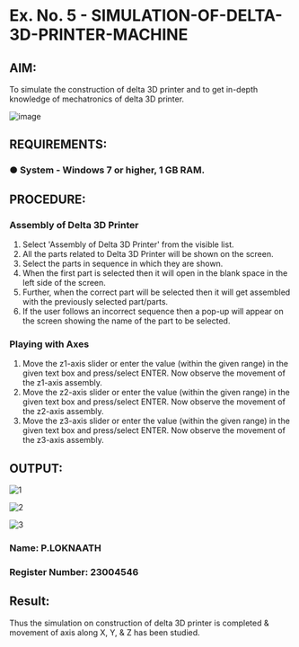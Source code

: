 # Ex. No. 5 - SIMULATION-OF-DELTA-3D-PRINTER-MACHINE

## AIM:
To simulate the construction of delta 3D printer and to get in-depth knowledge of mechatronics of delta 3D printer.

![image](https://github.com/Sellakumar1987/Ex.-No.-5---SIMULATION-OF-DELTA-3D-PRINTER-MACHINE/assets/113594316/c784471e-098f-456d-9c1b-e9f0ce56cc9b)

## REQUIREMENTS:
### ●	System - Windows 7 or higher, 1 GB RAM.

## PROCEDURE:

### Assembly of Delta 3D Printer
1.	Select 'Assembly of Delta 3D Printer' from the visible list.
2.	All the parts related to Delta 3D Printer will be shown on the screen.
3.	Select the parts in sequence in which they are shown.
4.	When the first part is selected then it will open in the blank space in the left side of the screen.
5.	Further, when the correct part will be selected then it will get assembled with the previously selected part/parts.
6.	If the user follows an incorrect sequence then a pop-up will appear on the screen showing the name of the part to be selected.

### Playing with Axes
1.	Move the z1-axis slider or enter the value (within the given range) in the given text box and press/select ENTER. Now observe the movement of the z1-axis assembly.
2.	Move the z2-axis slider or enter the value (within the given range) in the given text box and press/select ENTER. Now observe the movement of the z2-axis assembly.
3.	Move the z3-axis slider or enter the value (within the given range) in the given text box and press/select ENTER. Now observe the movement of the z3-axis assembly.

## OUTPUT:
![1](https://github.com/Loknaath-sec/Ex.-No.-5---SIMULATION-OF-DELTA-3D-PRINTER-MACHINE/assets/145742558/c0a0ad07-98ce-4607-9963-10eea5252f8d)

![2](https://github.com/Loknaath-sec/Ex.-No.-5---SIMULATION-OF-DELTA-3D-PRINTER-MACHINE/assets/145742558/2e249a16-771b-4d70-b830-f49913dd0197)

![3](https://github.com/Loknaath-sec/Ex.-No.-5---SIMULATION-OF-DELTA-3D-PRINTER-MACHINE/assets/145742558/986cb656-383d-4cfc-87e9-ff10aa86ace6)


### Name: P.LOKNAATH
### Register Number: 23004546

## Result: 
Thus the simulation on construction of delta 3D printer is completed & movement of axis along X, Y, & Z has been studied.
